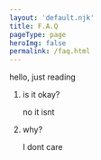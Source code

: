 ```yaml
---
layout: 'default.njk'
title: F.A.Q
pageType: page
heroImg: false
permalink: /faq.html
---
```

hello, just reading

1. is it okay?

    no it isnt

1. why?

    I dont care